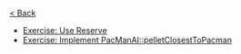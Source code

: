 [< Back](../README.md)

* [Exercise: Use Reserve](use_reserve/README.md)
* [Exercise: Implement PacManAI::pelletClosestToPacman](pellet_closest_to_pacman/README.md)
